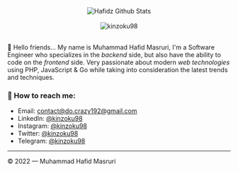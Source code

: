 <div align="center">
  <img src="https://github-readme-stats.vercel.app/api?username=xcode17&show_icons=true&theme=dracula" alt="Hafidz Github Stats">
  <br><br>
  <img src="https://komarev.com/ghpvc/?username=xcode17&color=F4A4B5&style=flat" alt="kinzoku98" />
</div>
<br>

👋 Hello friends... My name is Muhammad Hafid Masruri, I'm a Software Engineer who specializes in the *backend* side, but also have the ability to code on the *frontend* side. Very passionate about modern *web technologies* using PHP, JavaScript & Go while taking into consideration the latest trends and techniques.

### 🚀 How to reach me:
- Email: [contact@do.crazy192@gmail.com](mailto:do.crazy192@gmail.com)
- LinkedIn: [@kinzoku98](https://www.linkedin.com/in/https://www.linkedin.com/in/hafid-masruri17/)
- Instagram: [@kinzoku98](https://instagram.com/hafet17)
- Twitter: [@kinzoku98](https://twitter.com/MHafet17)
- Telegram: [@kinzoku98](https://t.me/xnuxer17)

---

© 2022 — Muhammad Hafid Masruri
